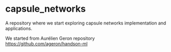 # capsule_networks
A repository where we start exploring capsule networks implementation and applications. 

We started from Aurélien Geron repository https://github.com/ageron/handson-ml
